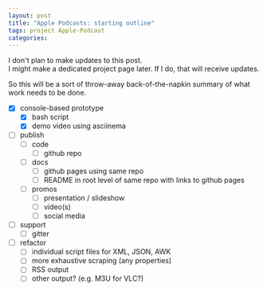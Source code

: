 ```yaml
---
layout: post
title: "Apple Podcasts: starting outline"
tags: project Apple-Podcast
categories: 
---
```


I don't plan to make updates to this post.   
I might make a dedicated project page later.  If I do, that will receive updates.

So this will be a sort of throw-away back-of-the-napkin summary of what work needs to be done.

- [x] console-based prototype
  - [x] bash script
  - [x] demo video using asciinema
- [ ] publish
  - [ ] code
    - [ ] github repo
  - [ ] docs
    - [ ] github pages using same repo
    - [ ] README in root level of same repo with links to github pages
  - [ ] promos
    - [ ] presentation / slideshow
    - [ ] video(s)
    - [ ] social media
- [ ] support
  - [ ] gitter
- [ ] refactor
  - [ ] individual script files for XML, JSON, AWK
  - [ ] more exhaustive scraping (any properties)
  - [ ] RSS output
  - [ ] other output? (e.g. M3U for VLC?)